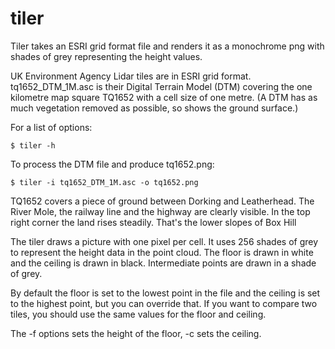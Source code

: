 # tiler
Tiler takes an ESRI grid format file
and renders it as a monochrome png
with shades of grey representing the height values.

UK Environment Agency Lidar tiles are in ESRI grid format.
tq1652_DTM_1M.asc is their Digital Terrain Model (DTM)
covering the one kilometre map square TQ1652
with a cell size of one metre.
(A DTM has as much vegetation removed as possible,
so shows the ground surface.)

For a list of options:

    $ tiler -h

To process the DTM file and produce tq1652.png:

    $ tiler -i tq1652_DTM_1M.asc -o tq1652.png

TQ1652 covers a piece of ground between Dorking and Leatherhead.
The River Mole, the railway line and the highway are clearly visible.
In the top right corner the land rises steadily.
That's the lower slopes of Box Hill

The tiler draws a picture with one pixel per cell.
It uses 256 shades of grey to represent the height data in the point cloud.
The floor is drawn in white
and the ceiling is drawn in black.
Intermediate points are drawn in a shade of grey.

By default the floor is set to the lowest point in the file and
the ceiling is set to the highest point,
but you can override that.
If you want to compare two tiles,
you should use the same values for the floor and ceiling.

The -f options sets the height of the floor,
-c sets the ceiling.

